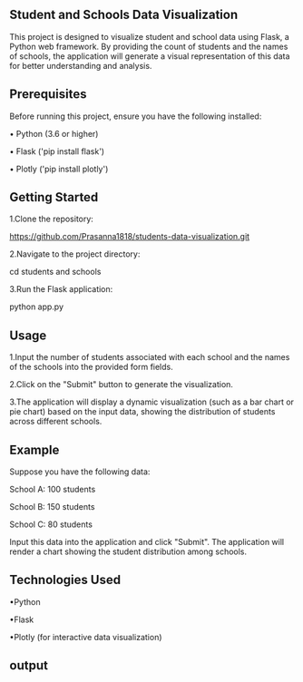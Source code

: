 ## Student and Schools Data Visualization
This project is designed to visualize student and school data using Flask, a Python web
framework. By providing the count of students and the names of schools, the application will 
generate a visual representation of this data for better understanding and analysis.
## Prerequisites
Before running this project, ensure you have the following installed:

&#8226; Python (3.6 or higher)

&#8226; Flask ('pip install flask')

&#8226; Plotly ('pip install plotly')

## Getting Started
1.Clone the repository:

https://github.com/Prasanna1818/students-data-visualization.git

2.Navigate to the project directory:

cd students and schools

3.Run the Flask application:

python app.py




## Usage
1.Input the number of students associated with each school and the names of the schools into the provided form fields.

2.Click on the "Submit" button to generate the visualization.

3.The application will display a dynamic visualization (such as a bar chart or pie chart) based on the input data, showing the distribution of students across different schools.

## Example
Suppose you have the following data:

School A: 100 students

School B: 150 students

School C: 80 students

Input this data into the application and click "Submit". The application will render a chart showing the student distribution among schools.

## Technologies Used
&#8226;Python

&#8226;Flask

&#8226;Plotly (for interactive data visualization)

## output

